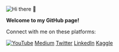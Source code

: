 ![Hi there 👋](https://res.cloudinary.com/importdata/image/upload/v1594310913/YT_Banner_rkjidf.png)


**Welcome to my GitHub page!**

Connect with me on these platforms:

[![YouTube](https://cdn.emojidex.com/emoji/xhdpi/YouTube.png "YouTube")](https://www.youtube.com/c/ImportData1) [Medium](https://medium.com/@importdata) [Twitter](https://twitter.com/ImportData1) [LinkedIn](https://www.linkedin.com/in/jaemin-lee-771705151/) [Kaggle](https://www.kaggle.com/importdata)
